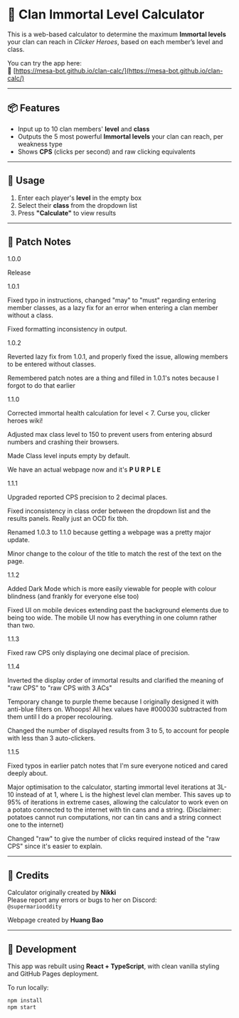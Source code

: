 # 🧮 Clan Immortal Level Calculator

This is a web-based calculator to determine the maximum **Immortal levels** your clan can reach in *Clicker Heroes*, based on each member’s level and class.

You can try the app here:  
🔗 [https://mesa-bot.github.io/clan-calc/](https://mesa-bot.github.io/clan-calc/)

---

## 📦 Features

- Input up to 10 clan members' **level** and **class**
- Outputs the 5 most powerful **Immortal levels** your clan can reach, per weakness type
- Shows **CPS** (clicks per second) and raw clicking equivalents

---

## 🧪 Usage

1. Enter each player's **level** in the empty box
2. Select their **class** from the dropdown list
3. Press **"Calculate"** to view results

---

## 🧾 Patch Notes

1.0.0 

Release


1.0.1

Fixed typo in instructions, changed "may" to "must"
regarding entering member classes, as a lazy fix for
an error when entering a clan member without a class.

Fixed formatting inconsistency in output.


1.0.2

Reverted lazy fix from 1.0.1, and properly fixed the issue,
allowing members to be entered without classes.

Remembered patch notes are a thing and filled in 1.0.1's notes
because I forgot to do that earlier


1.1.0

Corrected immortal health calculation for level < 7. Curse you, clicker heroes wiki!

Adjusted max class level to 150 to prevent users from entering absurd numbers and crashing their browsers.

Made Class level inputs empty by default.

We have an actual webpage now and it's
**P U R P L E**

1.1.1

Upgraded reported CPS precision to 2 decimal places.

Fixed inconsistency in class order between the dropdown list and the results panels. Really just an OCD fix tbh.

Renamed 1.0.3 to 1.1.0 because getting a webpage was a pretty major update.

Minor change to the colour of the title to match the rest of the text on the page.

1.1.2

Added Dark Mode which is more easily viewable for people with colour blindness (and frankly for everyone else too)

Fixed UI on mobile devices extending past the background elements due to being too wide. The mobile UI now has everything in one column rather than two.

1.1.3

Fixed raw CPS only displaying one decimal place of precision.

1.1.4

Inverted the display order of immortal results and clarified the meaning of "raw CPS" to "raw CPS with 3 ACs"

Temporary change to purple theme because I originally designed it with anti-blue filters on. Whoops! All hex values have #000030 subtracted from them until I do a proper recolouring.

Changed the number of displayed results from 3 to 5, to account for people with less than 3 auto-clickers.

1.1.5

Fixed typos in earlier patch notes that I'm sure everyone noticed and cared deeply about.

Major optimisation to the calculator, starting immortal level iterations at 3L-10 instead of at 1, where L is the highest level clan member. This saves up to 95% of iterations in extreme cases, allowing the calculator to work even on a potato connected to the internet with tin cans and a string. (Disclaimer: potatoes cannot run computations, nor can tin cans and a string connect one to the internet)

Changed "raw" to give the number of clicks required instead of the "raw CPS" since it's easier to explain.

---

## 🙏 Credits

Calculator originally created by **Nikki**  
Please report any errors or bugs to her on Discord:  
`@supermariooddity`

Webpage created by **Huang Bao**

---

## 🚀 Development

This app was rebuilt using **React + TypeScript**, with clean vanilla styling and GitHub Pages deployment.

To run locally:

```bash
npm install
npm start
